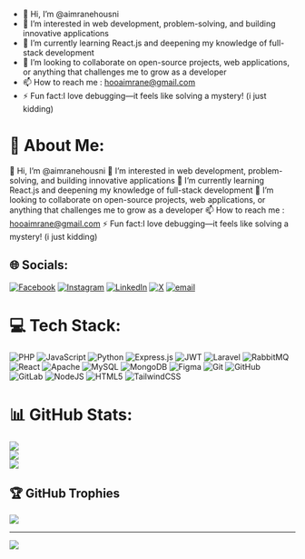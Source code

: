 - 👋 Hi, I’m @aimranehousni
- 👀 I’m interested in web development, problem-solving, and building innovative applications
- 🌱 I’m currently learning React.js and deepening my knowledge of full-stack development
- 💞️ I’m looking to collaborate on open-source projects, web applications, or anything that challenges me to grow as a developer
- 📫 How to reach me : hooaimrane@gmail.com
- ⚡ Fun fact:I love debugging—it feels like solving a mystery! (i just kidding)

# 💫 About Me:
👋 Hi, I’m @aimranehousni
👀 I’m interested in web development, problem-solving, and building innovative applications
🌱 I’m currently learning React.js and deepening my knowledge of full-stack development
💞️ I’m looking to collaborate on open-source projects, web applications, or anything that challenges me to grow as a developer
📫 How to reach me : hooaimrane@gmail.com
⚡ Fun fact:I love debugging—it feels like solving a mystery! (i just kidding)


## 🌐 Socials:
[![Facebook](https://img.shields.io/badge/Facebook-%231877F2.svg?logo=Facebook&logoColor=white)](https://facebook.com/https://www.facebook.com/hou.imrane) [![Instagram](https://img.shields.io/badge/Instagram-%23E4405F.svg?logo=Instagram&logoColor=white)](https://instagram.com/https://www.instagram.com/aimranehousni) [![LinkedIn](https://img.shields.io/badge/LinkedIn-%230077B5.svg?logo=linkedin&logoColor=white)](https://linkedin.com/in/https://www.linkedin.com/in/aimranehousni/) [![X](https://img.shields.io/badge/X-black.svg?logo=X&logoColor=white)](https://x.com/AimraneDev) [![email](https://img.shields.io/badge/Email-D14836?logo=gmail&logoColor=white)](mailto:hooaimrane@gmail.com) 

# 💻 Tech Stack:
![PHP](https://img.shields.io/badge/php-%23777BB4.svg?style=for-the-badge&logo=php&logoColor=white) ![JavaScript](https://img.shields.io/badge/javascript-%23323330.svg?style=for-the-badge&logo=javascript&logoColor=%23F7DF1E) ![Python](https://img.shields.io/badge/python-3670A0?style=for-the-badge&logo=python&logoColor=ffdd54) ![Express.js](https://img.shields.io/badge/express.js-%23404d59.svg?style=for-the-badge&logo=express&logoColor=%2361DAFB) ![JWT](https://img.shields.io/badge/JWT-black?style=for-the-badge&logo=JSON%20web%20tokens) ![Laravel](https://img.shields.io/badge/laravel-%23FF2D20.svg?style=for-the-badge&logo=laravel&logoColor=white) ![RabbitMQ](https://img.shields.io/badge/rabbitmq-FF6600?style=for-the-badge&logo=rabbitmq&logoColor=white) ![React](https://img.shields.io/badge/react-%2320232a.svg?style=for-the-badge&logo=react&logoColor=%2361DAFB) ![Apache](https://img.shields.io/badge/apache-%23D42029.svg?style=for-the-badge&logo=apache&logoColor=white) ![MySQL](https://img.shields.io/badge/mysql-4479A1.svg?style=for-the-badge&logo=mysql&logoColor=white) ![MongoDB](https://img.shields.io/badge/MongoDB-%234ea94b.svg?style=for-the-badge&logo=mongodb&logoColor=white) ![Figma](https://img.shields.io/badge/figma-%23F24E1E.svg?style=for-the-badge&logo=figma&logoColor=white) ![Git](https://img.shields.io/badge/git-%23F05033.svg?style=for-the-badge&logo=git&logoColor=white) ![GitHub](https://img.shields.io/badge/github-%23121011.svg?style=for-the-badge&logo=github&logoColor=white) ![GitLab](https://img.shields.io/badge/gitlab-%23181717.svg?style=for-the-badge&logo=gitlab&logoColor=white) ![NodeJS](https://img.shields.io/badge/node.js-6DA55F?style=for-the-badge&logo=node.js&logoColor=white) ![HTML5](https://img.shields.io/badge/html5-%23E34F26.svg?style=for-the-badge&logo=html5&logoColor=white) ![TailwindCSS](https://img.shields.io/badge/tailwindcss-%2338B2AC.svg?style=for-the-badge&logo=tailwind-css&logoColor=white)
# 📊 GitHub Stats:
![](https://github-readme-stats.vercel.app/api?username=aimranehousni&theme=dark&hide_border=false&include_all_commits=true&count_private=false)<br/>
![](https://nirzak-streak-stats.vercel.app/?user=aimranehousni&theme=dark&hide_border=false)<br/>
![](https://github-readme-stats.vercel.app/api/top-langs/?username=aimranehousni&theme=dark&hide_border=false&include_all_commits=true&count_private=false&layout=compact)

## 🏆 GitHub Trophies
![](https://github-profile-trophy.vercel.app/?username=aimranehousni&theme=radical&no-frame=true&no-bg=true&margin-w=4)

---
[![](https://visitcount.itsvg.in/api?id=aimranehousni&icon=2&color=9)](https://visitcount.itsvg.in)

<!-- Proudly created with GPRM ( https://gprm.itsvg.in ) -->
